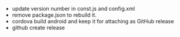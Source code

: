 - update version number in const.js and config.xml
- remove package.json to rebuild it.
- cordova build android and keep it for attaching as GitHub release
- github create release
